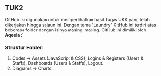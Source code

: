 ## TUK2
GitHub ini digunakan untuk memperlihatkan hasil Tugas UKK yang telah dikerjakan hingga sejaun ini. Dengan tema "Laundry" GitHub ini terdiri atas beberapa folder dengan isinya masing-masing. GitHub ini dimiliki oleh __Aqeela :)__

### Struktur Folder:
1. Codes → Assets (JavaScript & CSS), Logins & Registers (Users & Staffs), Dashboards (Users & Staffs), Logout.
2. Diagrams → Charts.
